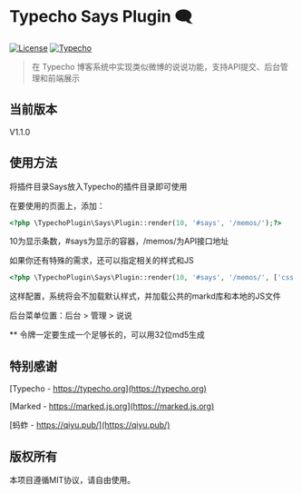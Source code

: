 # Typecho Says Plugin 🗨️

[![License](https://img.shields.io/badge/License-MIT-blue.svg)](LICENSE)
[![Typecho](https://img.shields.io/badge/Typecho-1.2+-green.svg)](https://typecho.org)

> 在 Typecho 博客系统中实现类似微博的说说功能，支持API提交、后台管理和前端展示

## 当前版本
V1.1.0

## 使用方法

将插件目录Says放入Typecho的插件目录即可使用

在要使用的页面上，添加：

```php
<?php \TypechoPlugin\Says\Plugin::render(10, '#says', '/memos/');?>
```
10为显示条数，#says为显示的容器，/memos/为API接口地址

如果你还有特殊的需求，还可以指定相关的样式和JS
```php
<?php \TypechoPlugin\Says\Plugin::render(10, '#says', '/memos/', ['css' => '', 'markdown' => '//mirrors.sustech.edu.cn/cdnjs/ajax/libs/marked/15.0.7/marked.min.js', 'js' => './says.js']);?>
```
这样配置，系统将会不加载默认样式，并加载公共的markd库和本地的JS文件

后台菜单位置：后台 > 管理 > 说说

** 令牌一定要生成一个足够长的，可以用32位md5生成

## 特别感谢

[Typecho - https://typecho.org](https://typecho.org)

[Marked - https://marked.js.org](https://marked.js.org)

[蚂蚱 - https://qiyu.pub/](https://qiyu.pub/)

## 版权所有
本项目遵循MIT协议，请自由使用。